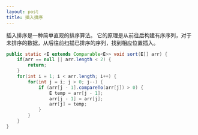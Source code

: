 ```yaml
---
layout: post
title: 插入排序
---
```


插入排序是一种简单直观的排序算法。
它的原理是从前往后构建有序序列，对于未排序的数据，从后往前扫描已排序的序列，找到相应位置插入。

```java
public static <E extends Comparable<E>> void sort(E[] arr) {
    if(arr == null || arr.length < 2) {
        return;
    }
    for(int i = 1; i < arr.length; i++) {
        for(int j = i; j > 0; j--) {
            if (arr[j - 1].compareTo(arr[j]) > 0) {
                E temp = arr[j - 1];
                arr[j - 1] = arr[j];
                arr[j] = temp;
            }
        }
    }
}
```
